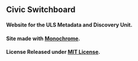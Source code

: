 ## Civic Switchboard

#### Website for the ULS Metadata and Discovery Unit.  


#### Site made with [Monochrome](http://jekyllthemes.org/themes/monochrome/).


#### License Released under [MIT License](license.md).
